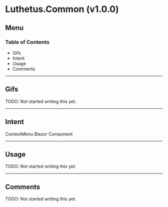 # Luthetus.Common (v1.0.0)

## Menu

### Table of Contents
- Gifs
- Intent
- Usage
- Comments

---

## Gifs
TODO: Not started writing this yet.

---

## Intent
ContextMenu Blazor Component

---

## Usage
TODO: Not started writing this yet.

---

## Comments
TODO: Not started writing this yet.